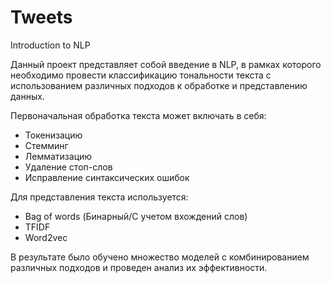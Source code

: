 # Tweets
Introduction to NLP

Данный проект представляет собой введение в NLP, в рамках которого необходимо провести классификацию тональности текста
с использованием различных подходов к обработке и представлению данных.

Первоначальная обработка текста может включать в себя:
* Токенизацию
* Стемминг
* Лемматизацию
* Удаление стоп-слов
* Исправление синтаксических ошибок

Для представления текста используется:
* Bag of words (Бинарный/С учетом вхождений слов)
* TFIDF
* Word2vec

В результате было обучено множество моделей с комбинированием различных подходов и проведен анализ их эффективности.
